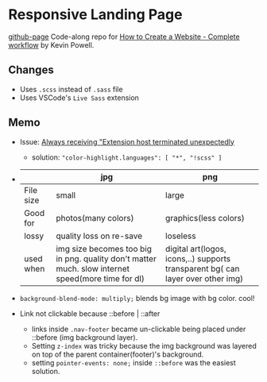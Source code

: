 # Responsive Landing Page

[github-page](https://toypiano.github.io/landing-page-powell-feb-2007/)
Code-along repo for [How to Create a Website - Complete workflow](https://youtu.be/aEUkm1as3KE) by Kevin Powell.

## Changes

- Uses `.scss` instead of `.sass` file
- Uses VSCode's `Live Sass` extension

## Memo

- Issue: [Always receiving "Extension host terminated unexpectedly](https://github.com/ritwickdey/vscode-live-sass-compiler/issues/112)
  - solution: `"color-highlight.languages": [ "*", "!scss" ]`
- |           | jpg                                                                                               | png                                                                             |
  | --------- | ------------------------------------------------------------------------------------------------- | ------------------------------------------------------------------------------- |
  | File size | small                                                                                             | large                                                                           |
  | Good for  | photos(many colors)                                                                               | graphics(less colors)                                                           |
  | lossy     | quality loss on re-save                                                                           | loseless                                                                        |
  | used when | img size becomes too big in png. quality don't matter much. slow internet speed(more time for dl) | digital art(logos, icons,..) supports transparent bg( can layer over other img) |

- `background-blend-mode: multiply;` blends bg image with bg color. cool!
- Link not clickable because ::before | ::after
  - links inside `.nav-footer` became un-clickable being placed under ::before (img background layer).
  - Setting `z-index` was tricky because the img background was layered on top of the parent container(footer)'s background.
  - setting `pointer-events: none;` inside `::before` was the easiest solution.

